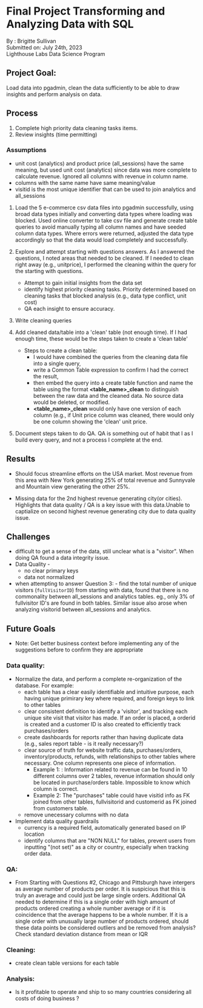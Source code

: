 # Final Project Transforming and Analyzing Data with SQL </br>
By : Brigitte Sullivan <br>
Submitted on: July 24th, 2023 <br>
Lighthouse Labs Data Science Program <br>


## Project Goal:
Load data into pgadmin, clean the data sufficiently to be able to draw insights and perform analysis on data. 

## Process 
1. Complete high priority data cleaning tasks items. 
2. Review insights (time permitting)

### Assumptions
- unit cost (analytics) and product price (all_sessions) have the same meaning, but used unit cost (analytics) since data was more complete to calculate revenue. Ignored all columns with revenue in column name.  
- columns with the same name have same meaning/value 
- visitid is the most unique identifier that can be used to join analytics and all_sessions

1. Load the 5 e-commerce csv data files into pgadmin successfully, using broad data types initially and converting data types where loading was blocked. Used online converter to take csv file and generate create table queries to avoid manually typing all column names and have seeded column data types. Where errors were returned, adjusted the data type accordingly so that the data would load completely and successfully. 

2.  Explore and attempt starting with questions answers. As I answered the questions, I noted areas that needed to be cleaned. If I needed to clean right away (e.g., unitprice), I performed the cleaning within the query for the starting with questions.
    * Attempt to gain initial insights from the data set 
    * identify highest priority cleaning tasks. Priority determined based on cleaning tasks that blocked analysis (e.g., data type conflict, unit cost)
    * QA each insight to ensure accuracy.
 
3. Write cleaning queries  
4. Add cleaned data/table into a 'clean' table (not enough time). If I had enough time, these would be the steps taken to create a 'clean table'
    * Steps to create a clean table: 
        * I would have combined the queries from the cleaning data file into a single query, 
        * write a Common Table expression to confirm I had the correct the result, 
        * then embed the query into a create table function and name the table using the format **<table_name>_clean** to distinguish between the raw data and the cleaned data. No source data would be deleted, or modified. 
        * **<table_name>_clean** would only have one version of each column (e.g., if Unit price column was cleaned, there would only be one column showing the 'clean' unit price.  
4. Document steps taken to do QA. QA is something out of habit that I as I build every query, and not a process I complete at the end. 

## Results
* Should focus streamline efforts on the USA market. Most revenue from this area with New York generating 25% of total revenue and Sunnyvale and Mountain view generating the other 25%. 

* Missing data for the 2nd highest revenue generating city(or cities). Highlights that data quality / QA is a key issue with this data.Unable to captialize on second highest revenue generating city due to data quality issue. 


## Challenges 

* difficult to get a sense of the data, still unclear what is a "visitor". When doing QA found a data integrity issue. 
* Data Quality - 
    * no clear primary keys 
    * data not normalized
* when attempting to answer Question 3: - find the total number of unique visitors (`fullVisitorID`) from starting with data, found that there is no commonality between all_sessions and analytics tables. eg., only 3% of fullvisitor ID's are found in both tables. Similar issue also arose when analyzing visitorid between all_sessions and analytics. 

## Future Goals

* Note: Get better business context before implementing any of the suggestions before to confirm they are appropriate

### Data quality:
* Normalize the data, and perform a complete re-organization of the database. For example:
    * each table has a clear easily identifiable and intuitive purpose, each having unique primirary key where required, and foreign keys to link to other tables
    * clear consistent definition to identify a 'visitor', and tracking each unique site visit that visitor has made. If an order is placed, a orderid is created and a customer ID is also created to efficiently track purchases/orders
    * create dashboards for reports rather than having duplicate data (e.g., sales report table - is it really necessary?)
    * clear source of truth for website traffic data, purchases/orders, inventory/products, refunds, with relationships to other tables where necessary. One column represents one piece of information.  
        * Example 1: : Information related to revenue can be found in 10 different columns over 2 tables, revenue information should only be located in purchase/orders table. Impossible to know which column is correct.
        * Example 2: The "purchases" table could have visitid info as FK joined from other tables, fullvisitorid and customerid as FK joined from customers table.
    * remove unecessary columns with no data 
* Implement data quality guardrails 
    * currency is a required field, automatically generated based on IP location
    * identify columns that are "NON NULL" for tables, prevent users from inputting "(not set)" as a city or country, especially when tracking order data. 
    
### QA:
* From Starting with Questions #2, Chicago and Pittsburgh have intergers as average number of products per order. It is suspicious that this is truly an average and could just be large single orders. Additional QA needed to determine if this is a single order with high amount of products ordered creating a whole number average or if it is coincidence that the average happens to be a whole number. If it is a single order with unusually large number of products ordered, should these data points be considered outliers and be removed from analysis? Check standard deviation distance from mean or IQR 

### Cleaning: 
* create clean table versions for each table

### Analysis: 
* Is it profitable to operate and ship to so many countries considering all costs of doing business ? 
